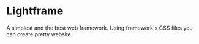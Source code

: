 # Lightframe
A simplest and the best web framework. Using framework's CSS files you can create pretty website.
